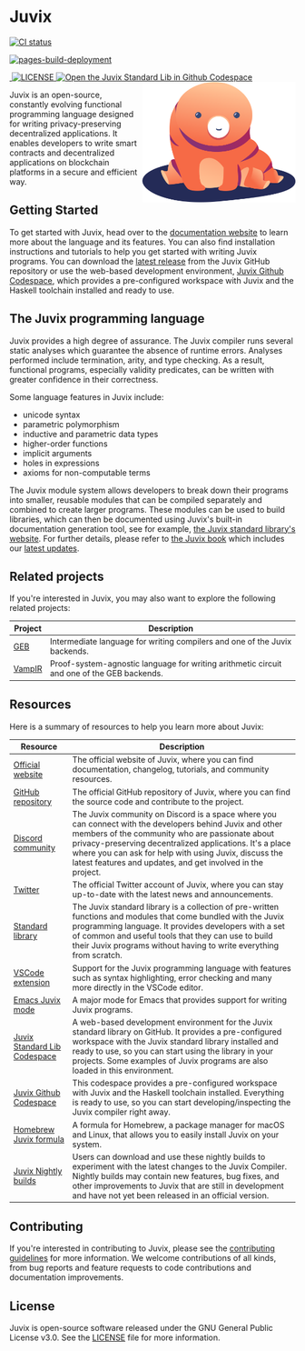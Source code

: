 # Juvix

<a href="https://github.com/anoma/juvix/actions/workflows/ci.yml">
<img alt="CI status" src="https://github.com/anoma/juvix/actions/workflows/ci.yml/badge.svg" />
</a>

<a href="https://github.com/anoma/juvix/actions/workflows/pages/pages-build-deployment"><img
src="https://github.com/anoma/juvix/actions/workflows/pages/pages-build-deployment/badge.svg"
alt="pages-build-deployment" /></a>

<a href="https://github.com/anoma/juvix/tags">
<img alt="" src="https://img.shields.io/github/v/release/anoma/juvix?include_prereleases" />
</a>

<a href="https://github.com/anoma/juvix/blob/main/LICENSE">
<img alt="LICENSE" src="https://img.shields.io/badge/license-GPL--3.0--only-blue.svg" />
</a>

<a href="https://github.com/codespaces/new?hide_repo_select=true&ref=main&repo=455254004">
<img height="20pt" alt="Open the Juvix Standard Lib in Github Codespace" src="https://github.com/codespaces/badge.svg" />
</a>

<a href="https://github.com/anoma/juvix">
<img align="right" width="270" alt="Juvix Mascot" src="assets/images/tara-seating.svg" />
</a>

Juvix is an open-source, constantly evolving functional programming language
designed for writing privacy-preserving decentralized applications. It enables
developers to write smart contracts and decentralized applications on blockchain
platforms in a secure and efficient way.

## Getting Started

To get started with Juvix, head over to the [documentation website](https://docs.juvix.org) to learn more about the language and its features. You can also find installation instructions and tutorials to help you get started with writing Juvix programs.
You can download the [latest release](https://github.com/Juvix-lang/juvix/releases) from the Juvix GitHub repository or use the web-based development environment, [Juvix Github
Codespace](https://github.com/codespaces/new?hide_repo_select=true&ref=main&repo=102404734&machine=standardLinux32gb&location=WestEurope), which provides a pre-configured workspace with Juvix and the Haskell toolchain installed and ready to use.

## The Juvix programming language

Juvix provides a high degree of assurance. The Juvix compiler runs
several static analyses which guarantee the absence of runtime errors.
Analyses performed include termination, arity, and type checking. As a
result, functional programs, especially validity predicates, can be
written with greater confidence in their correctness.

Some language features in Juvix include:

- unicode syntax
- parametric polymorphism
- inductive and parametric data types
- higher-order functions
- implicit arguments
- holes in expressions
- axioms for non-computable terms

The Juvix module system allows developers to break down their programs into smaller, reusable modules that can be compiled separately and combined to create larger programs. These modules can be used to build libraries, which can then be documented using Juvix's built-in documentation generation tool, see for example, [the Juvix standard
library's website](https://anoma.github.io/juvix-stdlib/). For further
details, please refer to [the Juvix
book](https://anoma.github.io/juvix/) which includes our [latest
updates](https://anoma.github.io/juvix/changelog.html).

## Related projects

If you're interested in Juvix, you may also want to explore the following related projects:

<!-- prettier-ignore -->
| Project | Description |
| --- | --- |
| [GEB](https://github.com/anoma/geb) | Intermediate language for writing compilers and one of the Juvix backends. |
| [VampIR](https://github.com/anoma/vamp-ir) | Proof-system-agnostic language for writing arithmetic circuit and one of the GEB backends.|

## Resources

Here is a summary of resources to help you learn more about Juvix:

<!-- prettier-ignore -->
| Resource | Description |
| --- | --- |
| [Official website](https://juvix.org) | The official website of Juvix, where you can find documentation, changelog, tutorials, and community resources. |
| [GitHub repository](https://github.com/anoma/juvix) | The official GitHub repository of Juvix, where you can find the source code and contribute to the project. |
| [Discord community](https://discord.gg/PfaaFVErHt) | The Juvix community on Discord is a space where you can connect with the developers behind Juvix and other members of the community who are passionate about privacy-preserving decentralized applications. It's a place where you can ask for help with using Juvix, discuss the latest features and updates, and get involved in the project. |
| [Twitter](https://twitter.com/juvixlang) | The official Twitter account of Juvix, where you can stay up-to-date with the latest news and announcements. |
| [Standard library](https://github.com/anoma/juvix-stdlib) | The Juvix standard library is a collection of pre-written functions and modules that come bundled with the Juvix programming language. It provides developers with a set of common and useful tools that they can use to build their Juvix programs without having to write everything from scratch. |
| [VSCode extension](https://github.com/anoma/vscode-juvix) | Support for the Juvix programming language with features such as syntax highlighting, error checking and many more directly in the VSCode editor.
| [Emacs Juvix mode](https://github.com/anoma/juvix-mode) | A major mode for Emacs that provides support for writing Juvix programs. |
| [Juvix Standard Lib Codespace](https://github.com/codespaces/new?hide_repo_select=true&ref=main&repo=102404734&machine=standardLinux32gb&location=WestEurope) | A web-based development environment for the Juvix standard library on GitHub. It provides a pre-configured workspace with the Juvix standard library installed and ready to use, so you can start using the library in your projects. Some examples of Juvix programs are also loaded in this environment. |
| [Juvix Github Codespace](https://github.com/codespaces/new?hide_repo_select=true&ref=main&repo=102404734&machine=standardLinux32gb&location=WestEurope) | This codespace provides a pre-configured workspace with Juvix and the Haskell toolchain installed. Everything is ready to use, so you can start developing/inspecting the Juvix compiler right away. |
| [Homebrew Juvix formula](https://github.com/anoma/homebrew-juvix) | A formula for Homebrew, a package manager for macOS and Linux, that allows you to easily install Juvix on your system. |
| [Juvix Nightly builds](https://github.com/anoma/nightly-juvix-builds) | Users can download and use these nightly builds to experiment with the latest changes to the Juvix Compiler. Nightly builds may contain new features, bug fixes, and other improvements to Juvix that are still in development and have not yet been released in an official version.|

## Contributing

If you're interested in contributing to Juvix, please see the [contributing guidelines](CONTRIBUTING.md) for more information. We welcome contributions of all kinds, from bug reports and feature requests to code contributions and documentation improvements.

## License

Juvix is open-source software released under the GNU General Public License v3.0. See the [LICENSE](LICENSE) file for more information.
